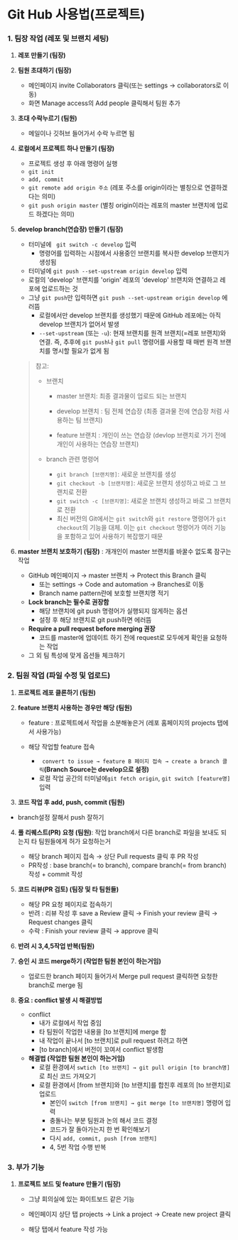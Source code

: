 # Git Hub 사용법(프로젝트)

### 1. 팀장 작업 (레포 및 브랜치 세팅)

1. **레포 만들기 (팀장)**

2. **팀원 초대하기 (팀장)**
   
   - 메인페이지 invite Collaborators 클릭(또는 settings -> collaborators로 이동)
   - 화면 Manage access의 Add people 클릭해서 팀원 추가
   
3. **초대 수락누르기 (팀원)**

   - 메일이나 깃허브 들어가서 수락 누르면 됨

4. **로컬에서 프로젝트 하나 만들기 (팀장)**

   - 프로젝트 생성 후 아래 명령어 실행
   - `git init`
   - `add, commit`
   - `git remote add origin 주소` (레포 주소를 origin이라는 별칭으로 연결하겠다는 의미)
   - `git push origin master` (별칭 origin이라는 레포의 master 브랜치에 업로드 하겠다는 의미)

5. **develop branch(연습장) 만들기 (팀장)**

   - 터미널에 ` git switch -c develop` 입력
     - 명령어를 입력하는 시점에서 사용중인 브랜치를 복사한 develop 브랜치가 생성됨
   -  터미널에 ``git push --set-upstream origin develop`` 입력
     - 로컬의 'develop' 브랜치를 'origin' 레포의  'develop' 브랜치와 연결하고 레포에 업로드하는 것
     - 그냥 `git push`만 입력하면 `git push --set-upstream origin develop` 에러뜸 
       - 로컬에서만 develop 브랜치를 생성했기 때문에 GitHub 레포에는 아직 develop 브랜치가 없어서 발생 
       - `--set-upstream` (또는 `-u`): 현재 브랜치를 원격 브랜치(=레포 브랜치)와 연결. 즉, 추후에 `git push`나 `git pull` 명령어를 사용할 때 매번 원격 브랜치를 명시할 필요가 없게 됨

   > 참고:
   >
   > - 브랜치
   >   - master 브랜치: 최종 결과물이 업로드 되는 브랜치
   >
   >   - develop 브랜치 : 팀 전체 연습장 (최종 결과물 전에 연습장 처럼 사용하는 팀 브랜치)
   >   - feature 브랜치 : 개인이 쓰는 연습장 (devlop 브랜치로 가기 전에 개인이 사용하는 연습장 브랜치)
   >
   > - branch 관련 명령어
   >   - `git branch [브랜치명]`: 새로운 브랜치를 생성
   >   - `git checkout -b [브랜치명]`: 새로운 브랜치 생성하고 바로 그 브랜치로 전환
   >   - `git switch -c [브랜치명]`: 새로운 브랜치 생성하고 바로 그 브랜치로 전환
   >   - 최신 버전의 Git에서는 `git switch`와 `git restore` 명령어가 `git checkout`의 기능을 대체. 이는 `git checkout` 명령어가 여러 기능을 포함하고 있어 사용하기 복잡했기 때문

6. **master 브랜치 보호하기 (팀장)** : 개개인이 master 브랜치를 바꿀수 없도록 잠구는 작업
   
   - GitHub 메인페이지 → master 브랜치 → Protect this Branch 클릭
     - 또는 settings → Code and automation → Branches로 이동
     - Branch name pattern란에 보호할 브랜치명 적기
   - **Lock branch는 필수로 권장함**
     - 해당 브랜치에 git push 명령어가 실행되지 않게하는 옵션
     - 설정 후 해당 브랜치로 git push하면 에러뜸
   - **Require a pull request before merging 권장**
     - 코드를 master에 업데이트 하기 전에 request로 모두에게 확인을 요청하는 작업
   - 그 외 팀 특성에 맞게 옵션들 체크하기



### 2. 팀원 작업 (파일 수정 및 업로드)

1. **프로젝트 레포 클론하기 (팀원)**

2. **feature 브랜치 사용하는 경우만 해당 (팀원)**

   - feature : 프로젝트에서 작업을 소분해놓은거 (레포 홈페이지의 projects 탭에서 사용가능) 

   - 해당 작업할 feature 접속
     - ` convert to issue → feature B 페이지 접속 → create a branch 클릭`**(Branch Source는 develop으로 설정)**
     - 로컬 작업 공간의 터미널에`git fetch origin`, `git switch [feature명]` 입력

3.  **코드 작업 후 add, push, commit (팀원)**

   - branch설정 잘해서 push 잘하기

4. **풀 리퀘스트(PR) 요청 (팀원)**: 작업 branch에서 다른 branch로 파일을 보내도 되는지 타 팀원들에게 허가 요청하는거

   - 해당 branch 페이지 접속 → 상단 Pull requests 클릭 후 PR 작성
   - PR작성 : base branch(= to branch), compare branch(= from branch) 작성 + commit 작성

5. **코드 리뷰(PR 검토) (팀장 및 타 팀원들)**

   - 해당 PR 요청 페이지로 접속하기
   - 반려 : 리뷰 작성 후 save a Review 클릭 → Finish your review 클릭 → Request changes 클릭
   - 수락 : Finish your review  클릭 → approve 클릭 

6. **반려 시 3,4,5작업 반복(팀원)**

7. **승인 시 코드 merge하기 (작업한 팀원 본인이 하는거임)**

   - 업로드한 branch 페이지 들어가서 Merge pull request 클릭하면 요청한 branch로 merge 됨

8. **중요 : conflict 발생 시 해결방법**

   - conflict 
     - 내가 로컬에서 작업 중임
     - 타 팀원이 작업한 내용을 [to 브랜치]에 merge 함
     - 내 작업이 끝나서 [to 브랜치]로 pull request 하려고 하면
     - [to branch]에서 버전이 꼬여서 conflict 발생함
   - **해결법 (작업한 팀원 본인이 하는거임)**
     - 로컬 환경에서 `swtich [to 브랜치] → git pull origin [to branch명]`로 최신 코드 가져오기
     - 로컬 환경에서 [from 브랜치]와 [to 브랜치]를 합친후 레포의 [to 브랜치]로 업로드
       - 본인이 `switch [from 브랜치] → git merge [to 브랜치명]` 명령어 입력
       - 충돌나는 부분 팀원과 논의 해서 코드 결정
       - 코드가 잘 돌아가는지 한 번 확인해보기
       - 다시 `add, commit, push [from 브랜치]`
       - 4, 5번 작업 수행 반복

### 3. 부가 기능

1. **프로젝트 보드 및 feature 만들기 (팀장)**

   - 그냥 회의실에 있는 화이트보드 같은 기능

   - 메인페이지 상단 탭 projects → Link a project → Create new project 클릭

   - 해당 탭에서 feature 작성 가능